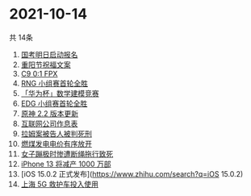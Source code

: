 # 2021-10-14
  共 14条

  <!-- BEGIN -->
  <!-- 最后更新时间:Thu Oct 14 2021 06:12:34 GMT+0000 (Coordinated Universal Time) -->
  1. [国考明日启动报名](https://www.zhihu.com/search?q=国考)
1. [重阳节祝福文案](https://www.zhihu.com/search?q=重阳节文案)
1. [C9 0:1 FPX](https://www.zhihu.com/search?q=FPX)
1. [RNG 小组赛首轮全胜](https://www.zhihu.com/search?q=RNG)
1. [「华为杯」数学建模竞赛](https://www.zhihu.com/search?q=华为杯)
1. [EDG 小组赛首轮全胜](https://www.zhihu.com/search?q=EDG)
1. [原神 2.2 版本更新](https://www.zhihu.com/search?q=原神)
1. [互联网公司作息表](https://www.zhihu.com/search?q=公司作息表)
1. [拉姆案被告人被判死刑](https://www.zhihu.com/search?q=拉姆)
1. [燃煤发电电价有序放开](https://www.zhihu.com/search?q=电价)
1. [女子蹦极时惨遭断绳拖行致死](https://www.zhihu.com/search?q=女子蹦极致死)
1. [iPhone 13 将减产 1000 万部](https://www.zhihu.com/search?q=iPhone减产)
1. [iOS 15.0.2 正式发布](https://www.zhihu.com/search?q=iOS 15.0.2)
1. [上海 5G 救护车投入使用](https://www.zhihu.com/search?q=5G救护车)
  <!-- END -->
  